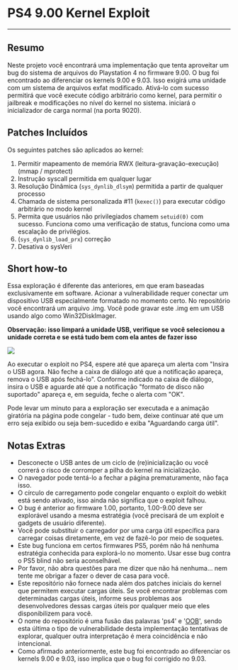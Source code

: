 # PS4 9.00 Kernel Exploit
---
## Resumo
Neste projeto você encontrará uma implementação que tenta aproveitar um bug do sistema de arquivos do Playstation 4 no firmware 9.00.
O bug foi encontrado ao diferenciar os kernels 9.00 e 9.03. Isso exigirá uma unidade com um sistema de arquivos exfat modificado. Ativá-lo com sucesso permitirá que você execute código arbitrário como kernel, para permitir o jailbreak e modificações no nível do kernel no sistema. iniciará o inicializador de carga normal (na porta 9020).
## Patches Incluídos
Os seguintes patches são aplicados ao kernel:
1) Permitir mapeamento de memória RWX (leitura-gravação-execução) (mmap / mprotect)
2) Instrução syscall permitida em qualquer lugar
3) Resolução Dinâmica (`sys_dynlib_dlsym`) permitida a partir de qualquer processo
4) Chamada de sistema personalizada #11 (`kexec()`) para executar código arbitrário no modo kernel
5) Permita que usuários não privilegiados chamem `setuid(0)` com sucesso. Funciona como uma verificação de status, funciona como uma escalação de privilégios.
6) (`sys_dynlib_load_prx`) correção
7) Desativa o sysVeri
## Short how-to
Essa exploração é diferente das anteriores, em que eram baseadas exclusivamente em software. Acionar a vulnerabilidade requer conectar um dispositivo USB especialmente formatado no momento certo. No repositório você encontrará um arquivo .img. Você pode gravar este .img em um USB usando algo como Win32DiskImager.

**Observação: isso limpará a unidade USB, verifique se você selecionou a unidade correta e se está tudo bem com ela antes de fazer isso**

![](https://i.imgur.com/qpiVQGo.png)

Ao executar o exploit no PS4, espere até que apareça um alerta com "Insira o USB agora. Não feche a caixa de diálogo até que a notificação apareça, remova o USB após fechá-lo". Conforme indicado na caixa de diálogo, insira o USB e aguarde até que a notificação "formato de disco não suportado" apareça e, em seguida, feche o alerta com "OK".

Pode levar um minuto para a exploração ser executada e a animação giratória na página pode congelar - tudo bem, deixe continuar até que um erro seja exibido ou seja bem-sucedido e exiba "Aguardando carga útil".

## Notas Extras
- Desconecte o USB antes de um ciclo de (re)inicialização ou você correrá o risco de corromper a pilha do kernel na inicialização.
- O navegador pode tentá-lo a fechar a página prematuramente, não faça isso.
- O círculo de carregamento pode congelar enquanto o exploit do webkit está sendo ativado, isso ainda não significa que o exploit falhou.
- O bug é anterior ao firmware 1.00, portanto, 1.00-9.00 deve ser explorável usando a mesma estratégia (você precisará de um exploit e gadgets de usuário diferente).
- Você pode substituir o carregador por uma carga útil específica para carregar coisas diretamente, em vez de fazê-lo por meio de soquetes.
- Este bug funciona em certos firmwares PS5, porém não há nenhuma estratégia conhecida para explorá-lo no momento. Usar esse bug contra o PS5 blind não seria aconselhável.
- Por favor, não abra questões para me dizer que não há nenhuma... nem tente me obrigar a fazer o dever de casa para você.
- Este repositório não fornece nada além dos patches iniciais do kernel que permitem executar cargas úteis.
Se você encontrar problemas com determinadas cargas úteis, informe seus problemas aos desenvolvedores dessas cargas úteis por qualquer meio que eles disponibilizem para você.
- O nome do repositório é uma fusão das palavras 'ps4' e '[OOB](https://cwe.mitre.org/data/definitions/787.html)', sendo esta última o tipo de vulnerabilidade desta implementação tentativas de explorar, qualquer outra interpretação é mera coincidência e não intencional.
- Como afirmado anteriormente, este bug foi encontrado ao diferenciar os kernels 9.00 e 9.03, isso implica que o bug foi corrigido no 9.03.